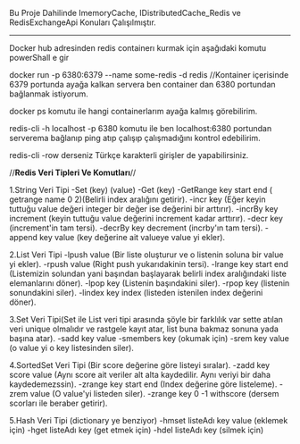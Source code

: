 Bu Proje Dahilinde ImemoryCache, IDistributedCache_Redis ve RedisExchangeApi Konuları Çalışılmıştır.

---------------------------------------------------------------------------------------------------------------------------------------------------------------------------

Docker hub adresinden redis containerı kurmak için aşağıdaki komutu powerShall e gir

docker run -p 6380:6379 --name some-redis -d redis  //Kontainer içerisinde 6379 portunda ayağa kalkan servera ben container dan 6380 portundan bağlanmak istiyorum.

docker ps komutu ile hangi containerlarım ayağa kalmış görebilirim.

redis-cli -h localhost -p 6380 komutu ile ben localhost:6380 portundan serverema bağlanıp ping atıp çalışıp çalışmadığını kontrol edebilirim.

redis-cli -row derseniz Türkçe karakterli girişler de yapabilirsiniz. 
 

//******Redis Veri Tipleri Ve Komutları******//

1.String Veri Tipi
	-Set (key) (value)
	-Get (key)
	-GetRange key start end ( getrange name 0 2)(Belirli index aralığını getirir).
	-incr key (Eğer keyin tuttuğu value değeri integer bir değer ise değerini bir arttırır).
	-incrBy key increment (keyin tuttuğu value değerini increment kadar arttırır). 
	-decr key (increment'in tam tersi).
	-decrBy key decrement (incrby'ın tam tersi).
	-append key value (key değerine ait valueye value yi ekler).

2.List Veri Tipi
	-lpush value (Bir liste oluşturur ve o listenin soluna bir value yi ekler).
	-rpush value (Right push yukarıdakinin tersi).
	-lrange key start end (Listemizin solundan yani başından başlayarak belirli index aralığındaki liste elemanlarını döner).
	-lpop key (Listenin başındakini siler).
	-rpop key (listenin sonundakini siler).
	-lindex key index (listeden istenilen index değerini döner).

3.Set Veri Tipi(Set ile List veri tipi arasında şöyle bir farklılık var sette atılan veri unique olmalıdır ve rastgele kayıt atar, list buna bakmaz sonuna yada başına atar).
	-sadd key value
	-smembers key (okumak için)
	-srem key value (o value yi o key listesinden siler).

4.SortedSet Veri Tipi (Bir score değerine göre listeyi sıralar).
 	-zadd key score value (Aynı score ait veriler alt alta kaydedilir. Aynı veriyi bir daha kaydedemezssin).
	-zrange key start end (Index değerine göre listeleme).
	-zrem value (O value'yi listeden siler).
	-zrange key 0 -1 withscore (dersem scorları ile beraber getirir).	
	
5.Hash Veri Tipi (dictionary ye benziyor)
	-hmset listeAdı key value (eklemek için)
	-hget listeAdı key (get etmek için)
	-hdel listeAdı key (silmek için)
